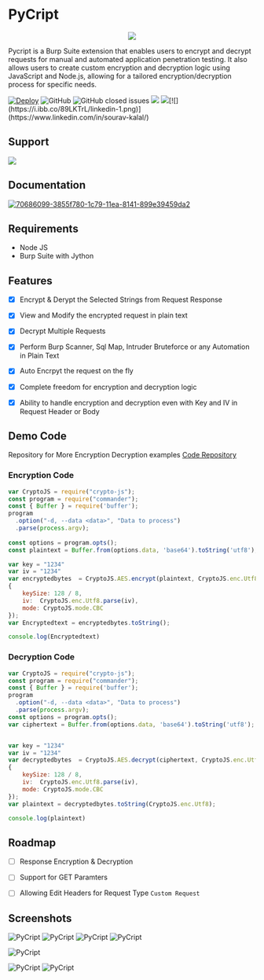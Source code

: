 # PyCript
<p align="center">
  <img src="https://i.ibb.co/KqGXSq0/Py-Cript-Banner.png" />
</p>



Pycript is a Burp Suite extension that enables users to encrypt and decrypt requests for manual and automated application penetration testing. It also allows users to create custom encryption and decryption logic using JavaScript and Node.js, allowing for a tailored encryption/decryption process for specific needs.


[![Deploy](https://github.com/Anof-cyber/PyCript-Docs/actions/workflows/static.yml/badge.svg)](https://github.com/Anof-cyber/PyCript-Docs/actions/workflows/static.yml)
![GitHub](https://img.shields.io/github/license/Anof-cyber/APTRS)
![GitHub closed issues](https://img.shields.io/github/issues-closed/Anof-cyber/PyCript)
[![](https://img.shields.io/static/v1?label=Sponsor&message=%E2%9D%A4&logo=GitHub&color=%23fe8e86)](https://github.com/sponsors/Anof-cyber)
[![](https://i.ibb.co/qsV4mb9/twitter-2.png)](https://twitter.com/ano_f_)[![](https://i.ibb.co/89LKTrL/linkedin-1.png)](https://www.linkedin.com/in/sourav-kalal/)


## Support

<a href="https://www.buymeacoffee.com/AnoF"><img src="https://img.buymeacoffee.com/button-api/?text=Buy me a coffee&emoji=&slug=AnoF&button_colour=FF5F5F&font_colour=ffffff&font_family=Arial&outline_colour=000000&coffee_colour=FFDD00" /></a>


## Documentation

<a href="https://pycript.souravkalal.tech/#/"><img src="https://i.ibb.co/NLTJ6MR/70686099-3855f780-1c79-11ea-8141-899e39459da2.png" alt="70686099-3855f780-1c79-11ea-8141-899e39459da2" border="0"></a>



## Requirements

- Node JS
- Burp Suite with Jython
    
## Features

- [X] Encrypt & Derypt the Selected Strings from Request Response
- [X] View and Modify the encrypted request in plain text
- [X] Decrypt Multiple Requests 
- [X] Perform Burp Scanner, Sql Map, Intruder Bruteforce or any Automation in Plain Text
- [X] Auto Encrpyt the request on the fly
- [X] Complete freedom for encryption and decryption logic
- [X] Ability to handle encryption and decryption even with Key and IV in Request Header or Body


## Demo Code
Repository for More Encryption Decryption examples [Code Repository ](https://github.com/Anof-cyber/PyCript-Template)

### Encryption Code

```javascript
var CryptoJS = require("crypto-js");
const program = require("commander");
const { Buffer } = require('buffer');
program
  .option("-d, --data <data>", "Data to process")
  .parse(process.argv);
  
const options = program.opts();
const plaintext = Buffer.from(options.data, 'base64').toString('utf8');

var key = "1234"
var iv = "1234"
var encryptedbytes  = CryptoJS.AES.encrypt(plaintext, CryptoJS.enc.Utf8.parse(key),
{	
	keySize: 128 / 8,
	iv:  CryptoJS.enc.Utf8.parse(iv),
    mode: CryptoJS.mode.CBC
});
var Encryptedtext = encryptedbytes.toString();

console.log(Encryptedtext)
```

### Decryption Code

```javascript
var CryptoJS = require("crypto-js");
const program = require("commander");
const { Buffer } = require('buffer');
program
  .option("-d, --data <data>", "Data to process")
  .parse(process.argv); 
const options = program.opts();
var ciphertext = Buffer.from(options.data, 'base64').toString('utf8');


var key = "1234"
var iv = "1234"
var decryptedbytes  = CryptoJS.AES.decrypt(ciphertext, CryptoJS.enc.Utf8.parse(key),
{	
	keySize: 128 / 8,
	iv:  CryptoJS.enc.Utf8.parse(iv),
    mode: CryptoJS.mode.CBC
});
var plaintext = decryptedbytes.toString(CryptoJS.enc.Utf8);

console.log(plaintext)
```

## Roadmap

- [ ] Response Encryption & Decryption
- [ ] Support for GET Paramters
- [ ] Allowing Edit Headers for Request Type ```Custom Request```




## Screenshots

![PyCript](https://raw.githubusercontent.com/Anof-cyber/PyCript-Docs/main/image/JsonValue%20Example%201.gif)
![PyCript](https://raw.githubusercontent.com/Anof-cyber/PyCript-Docs/main/image/Whole%20Body%20Example%202.gif?token=GHSAT0AAAAAAB5OOGKCUVH5WYGGGMSN3WMCY6O2WTQ)
![PyCript](https://raw.githubusercontent.com/Anof-cyber/PyCript-Docs/main/image/String-Encryption-Decryption.gif?token=GHSAT0AAAAAAB5OOGKDFSDHT43XDE4F3ZXIY6O2XGQ)
![PyCript](https://raw.githubusercontent.com/Anof-cyber/PyCript-Docs/main/image/Whole%20Body%20Example%201.gif?token=GHSAT0AAAAAAB5OOGKCY6J7HYLSEDMKQBVQY6O2XRA)

![PyCript](https://raw.githubusercontent.com/Anof-cyber/PyCript-Docs/main/image/Pyript.png?token=GHSAT0AAAAAAB5OOGKCW77N7FYJXK2IJEY4Y6OYV6A)

![PyCript](https://raw.githubusercontent.com/Anof-cyber/PyCript-Docs/main/image/Pyript%20Decrypted%20Request.png?token=GHSAT0AAAAAAB5OOGKD2SOEVMKCWQ4WPYVAY6OYTOQ)
![PyCript](https://raw.githubusercontent.com/Anof-cyber/PyCript-Docs/main/image/Pyript%20Request%20Tab.png?token=GHSAT0AAAAAAB5OOGKCQ3CVRT5642X73PCSY6OYVSA)



